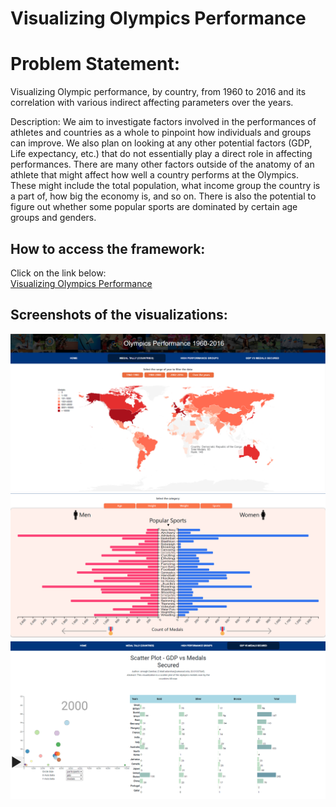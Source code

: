 <h1>Visualizing Olympics Performance</h1>

<h1>Problem Statement:</h1> Visualizing Olympic performance, by country, from 1960 to 2016 and its correlation with various indirect affecting parameters over the years.


Description: We aim to investigate factors involved in the performances of athletes and countries as a whole to pinpoint how individuals and groups can improve. We also plan on looking at any other potential factors (GDP, Life expectancy, etc.) that do not essentially play a direct role in affecting performances. There are many other factors outside of the anatomy of an athlete that might affect how well a country performs at the Olympics. These might include the total population, what income group the country is a part of, how big the economy is, and so on. There is also the potential to figure out whether some popular sports are dominated by certain age groups and genders.

<h2>How to access the framework:</h2>
Click on the link below: <br>
<a href="https://rohang2504.github.io/DV_omnino/index.html">Visualizing Olympics Performance</a>

<h2>Screenshots of the visualizations:</h2>
<!-- <a href="http://github.com/rohang2504/DV_omnino/blob/main/data/imgs/geo_spa.png"></a><br> -->
<img src="http://github.com/rohang2504/DV_omnino/blob/main/data/imgs/geo_spa.png" alt="Geospatial Plot" title="Geospatial Plot">
<!-- <a href="http://github.com/rohang2504/DV_omnino/blob/main/data/imgs/sport.png"></a><br>
<a href="http://github.com/rohang2504/DV_omnino/blob/main/data/imgs/scatter.png"></a><br> -->
<img src="http://github.com/rohang2504/DV_omnino/blob/main/data/imgs/sport.png" alt="Tornado Chart" title="Tornado Chart">
<img src="http://github.com/rohang2504/DV_omnino/blob/main/data/imgs/scatter.png" alt="Scatter Plot" title="Scatter Plot">

